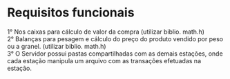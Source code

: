 <h1>Requisitos funcionais</h1>

1° Nos caixas para cálculo de valor da compra (utilizar biblio. math.h) <br>
2° Balanças para pesagem e cálculo do preço do produto vendido por peso ou a granel. (utilizar biblio. math.h) <br>
3° O Servidor possui pastas compartilhadas com as demais estações, onde cada estação manipula um arquivo com as transações efetuadas na estação.
